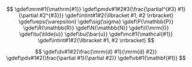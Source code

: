 <!-- Katex macros definitions -->
$$
    \gdef\mrm#1{\mathrm{#1}}
    \gdef\pmdv#1#2#3{\frac{\partial^{#3} #1}{\partial #2^{#3}}}
    \gdef\intint#1#2{\llbracket #1, #2 \rrbracket}
    \gdef\veps{\varepsilon}
    \gdef\sig{\sigma}
    \gdef\P{\mathbb{P}}
    \gdef\R{\mathbb{R}}
    \gdef\N{\mathbb{N}}
    \gdef\I{\mrm{I}}
    \gdef\tu{\tilde{u}}
    \gdef\bu{\bar{u}}
    \gdef\mc#1{\mathcal{#1}}
    \gdef\intint#1#2{\llbracket #1, #2 \rrbracket}
$$

<!-- Redefinition of standard macros -->
$$
    \gdef\dv#1#2{\frac{\mrm{d} #1}{\mrm{d} #2}}
    \gdef\pdv#1#2{\frac{\partial #1}{\partial #2}}
    \gdef\vb#1{\mathbf{#1}}
$$